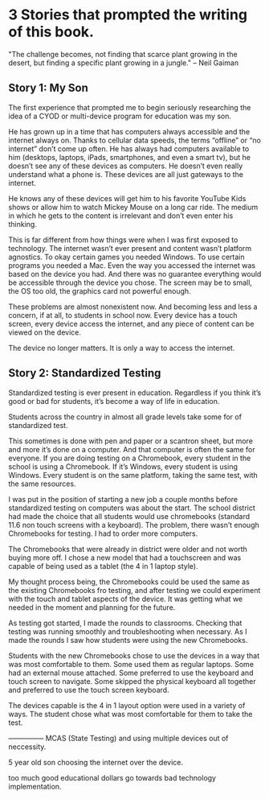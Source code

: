 # 3 Stories that prompted the writing of this book. 

"The challenge becomes, not finding that scarce plant growing in the desert, but finding a specific plant growing in a jungle." – Neil Gaiman

## Story 1: My Son
The first experience that prompted me to begin seriously researching the idea of a CYOD or multi-device program for education was my son. 

He has grown up in a time that has computers always accessible and the internet always on. Thanks to cellular data speeds, the terms “offline” or “no internet” don’t come up often. He has always had computers available to him (desktops, laptops, iPads, smartphones, and even a smart tv), but he doesn’t see any of these devices as computers. He doesn’t even really understand what a phone is. These devices are all just gateways to the internet. 

He knows any of these devices will get him to his favorite YouTube Kids shows or allow him to watch Mickey Mouse on a long car ride. The medium in which he gets to the content is irrelevant and don’t even enter his thinking. 

This is far different from how things were when I was first exposed to technology. The internet wasn’t ever present and content wasn’t platform agnostics. To okay certain games you needed Windows. To use certain programs you needed a Mac. Even the way you accessed the internet was based on the device you had. And there was no guarantee everything would be accessible through the device you chose. The screen may be to small, the OS too old, the graphics card not powerful enough.

These problems are almost nonexistent now. And becoming less and less a concern, if at all, to students in school now. Every device has a touch screen, every device access the internet, and any piece of content can be viewed on the device. 

The device no longer matters. It is only a way to access the internet. 

## Story 2: Standardized Testing 
Standardized testing is ever present in education. Regardless if you think it’s good or bad for students, it’s become a way of life in education. 

Students across the country in almost all grade levels take some for of standardized test. 

This sometimes is done with pen and paper or a scantron sheet, but more and more it’s done on a computer. And that computer is often the same for everyone. If you are doing testing on a Chromebook, every student in the school is using a Chromebook. If it’s Windows, every student is using Windows. Every student is on the same platform, taking the same test, with the same resources. 

I was put in the position of starting a new job a couple months before standardized testing on computers was about the start. The school district had made the choice that all students would use chromebooks (standard 11.6 non touch screens with a keyboard). The problem, there wasn’t enough Chromebooks for testing. I had to order more computers. 

The Chromebooks that were already in district were older and not worth buying more off. I chose a new model that had a touchscreen and was capable of being used as a tablet (the 4 in 1 laptop style). 

My thought process being, the Chromebooks could be used the same as the existing Chromebooks fro testing, and after testing we could experiment with the touch and tablet aspects of the device. It was getting what we needed in the moment and planning for the future. 

As testing got started, I made the rounds to classrooms. Checking that testing was running smoothly and troubleshooting when necessary. As I made the rounds I saw how students were using the new Chromebooks. 

Students with the new Chromebooks chose to use the devices in a way that was most comfortable to them. Some used them as regular laptops. Some had an external mouse attached. Some preferred to use the keyboard and touch screen to navigate. Some skipped the physical keyboard all together and preferred to use the touch screen keyboard.

The devices capable is the 4 in 1 layout option were used in a variety of ways. The student chose what was most comfortable for them to take the test. 

—————
MCAS (State Testing) and using multiple devices out of neccessity. 

5 year old son choosing the internet over the device. 

too much good educational dollars go towards bad technology implementation.
